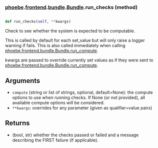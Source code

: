 ### [phoebe](phoebe.md).[frontend](phoebe.frontend.md).[bundle](phoebe.frontend.bundle.md).[Bundle](phoebe.frontend.bundle.Bundle.md).run_checks (method)


```py

def run_checks(self, **kwargs)

```



Check to see whether the system is expected to be computable.

This is called by default for each set_value but will only raise a
logger warning if fails.  This is also called immediately when calling
[phoebe.frontend.bundle.Bundle.run_compute](phoebe.frontend.bundle.Bundle.run_compute.md).

kwargs are passed to override currently set values as if they were
sent to [phoebe.frontend.bundle.Bundle.run_compute](phoebe.frontend.bundle.Bundle.run_compute.md).

Arguments
-----------
* `compute` (string or list of strings, optional, default=None): the
    compute options to use  when running checks.  If None (or not provided),
    all available compute options will be considered.
* `**kwargs`: overrides for any parameter (given as qualifier=value pairs)

Returns
----------
* (bool, str) whether the checks passed or failed and a message describing
    the FIRST failure (if applicable).

